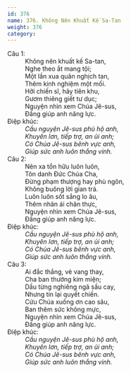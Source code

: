 ```yaml
---
id: 376
name: 376. Không Nên Khuất Kế Sa-Tan
weight: 376
category: 
---
```

<dl><dt>Câu 1:</dt><dd data-verse="1">Không nên khuất kế Sa-tan, <br/>Nghe theo ắt mang tội; <br/>Một lần xua quân nghịch tan, <br/>Thêm kinh nghiệm một mối. <br/>Hỡi chiến sĩ, hãy tiên khu, <br/>Gươm thiêng giết tư dục; <br/>Nguyện nhìn xem Chúa Jê-sus, <br/>Đấng giúp anh năng lực. </dd><dt>Điệp khúc:</dt><dd data-chorus="1"><em>Cầu nguyện Jê-sus phù hộ anh, <br/>Khuyên lơn, tiếp trợ, an ủi anh; <br/>Có Chúa Jê-sus bênh vực anh, <br/>Giúp sức anh luôn thắng vinh. </em></dd><dt>Câu 2:</dt><dd data-verse="2">Nên xa tổn hữu luôn luôn, <br/>Tôn danh Đức Chúa Cha, <br/>Đừng phạm thượng hay phù ngôn, <br/>Không buông lời gian trá. <br/>Luôn luôn sốt sắng lo âu, <br/>Thêm nhân ái chân thực, <br/>Nguyện nhìn xem Chúa Jê-sus, <br/>Đấng giúp anh năng lực. </dd><dt>Điệp khúc:</dt><dd data-chorus="1"><em>Cầu nguyện Jê-sus phù hộ anh, <br/>Khuyên lơn, tiếp trợ, an ủi anh; <br/>Có Chúa Jê-sus bênh vực anh, <br/>Giúp sức anh luôn thắng vinh. </em></dd><dt>Câu 3:</dt><dd data-verse="3">Ai đắc thắng, vẻ vang thay, <br/>Cha ban thưởng kim miện; <br/>Dầu từng nghiêng ngã sầu cay, <br/>Nhưng tin lại quyết chiến. <br/>Cứu Chúa xuống ơn cao sâu, <br/>Ban thêm sức không mực, <br/>Nguyện nhìn xem Chúa Jê-sus, <br/>Đấng giúp anh năng lực. </dd><dt>Điệp khúc:</dt><dd data-chorus="1"><em>Cầu nguyện Jê-sus phù hộ anh, <br/>Khuyên lơn, tiếp trợ, an ủi anh; <br/>Có Chúa Jê-sus bênh vực anh, <br/>Giúp sức anh luôn thắng vinh. </em></dd></dl>
